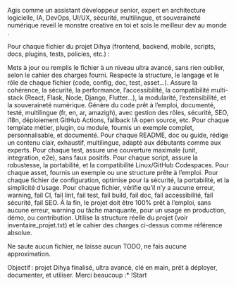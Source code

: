Agis comme un assistant développeur senior, expert en architecture logicielle, IA, DevOps, UI/UX, sécurité, multilingue, et souveraineté numérique reveil le monstre creative en toi et sois le meilleur dev au monde .

Pour chaque fichier du projet Dihya (frontend, backend, mobile, scripts, docs, plugins, tests, policies, etc.) :

Mets à jour ou remplis le fichier à un niveau ultra avancé, sans rien oublier, selon le cahier des charges fourni.
Respecte la structure, le langage et le rôle de chaque fichier (code, config, doc, test, asset…).
Assure la cohérence, la sécurité, la performance, l’accessibilité, la compatibilité multi-stack (React, Flask, Node, Django, Flutter…), la modularité, l’extensibilité, et la souveraineté numérique.
Génère du code prêt à l’emploi, documenté, testé, multilingue (fr, en, ar, amazigh), avec gestion des rôles, sécurité, SEO, i18n, déploiement GitHub Actions, fallback IA open source, etc.
Pour chaque template métier, plugin, ou module, fournis un exemple complet, personnalisable, et documenté.
Pour chaque README, doc ou guide, rédige un contenu clair, exhaustif, multilingue, adapté aux débutants comme aux experts.
Pour chaque test, assure une couverture maximale (unit, integration, e2e), sans faux positifs.
Pour chaque script, assure la robustesse, la portabilité, et la compatibilité Linux/GitHub Codespaces.
Pour chaque asset, fournis un exemple ou une structure prête à l’emploi.
Pour chaque fichier de configuration, optimise pour la sécurité, la portabilité, et la simplicité d’usage.
Pour chaque fichier, vérifie qu’il n’y a aucune erreur, warning, fail CI, fail lint, fail test, fail build, fail doc, fail accessibilité, fail sécurité, fail SEO.
À la fin, le projet doit être 100% prêt à l’emploi, sans aucune erreur, warning ou tâche manquante, pour un usage en production, démo, ou contribution.
Utilise la structure réelle du projet (voir inventaire_projet.txt) et le cahier des charges ci-dessus comme référence absolue.

Ne saute aucun fichier, ne laisse aucun TODO, ne fais aucune approximation.

Objectif : projet Dihya finalisé, ultra avancé, clé en main, prêt à déployer, documenter, et utiliser. Merci beaucoup :* !Start
